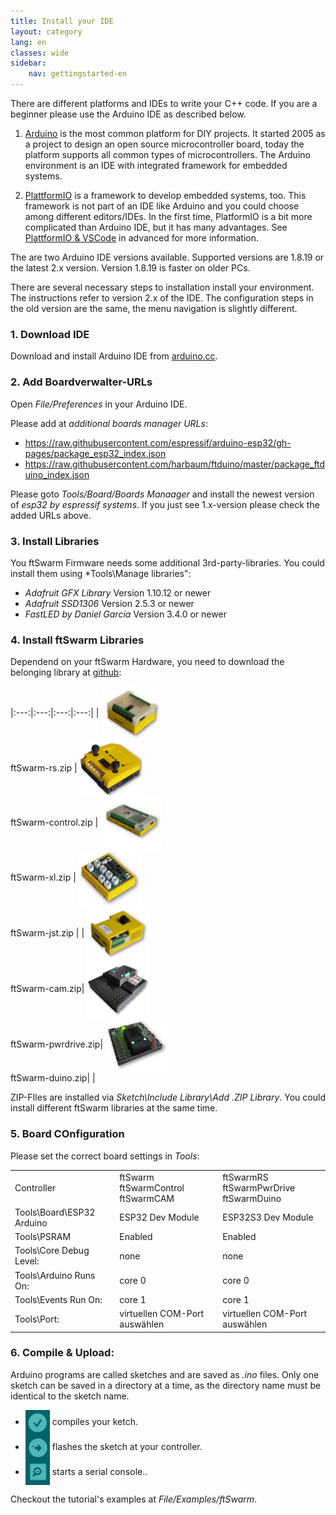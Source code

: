 ```yaml
---
title: Install your IDE 
layout: category
lang: en
classes: wide
sidebar:
    nav: gettingstarted-en
---
```


There are different platforms and IDEs to write your C++ code. If you are a beginner please use the Arduino IDE as described below.

1. [Arduino](https://www.arduino.cc/)
   is the most common platform for DIY projects. It started 2005 as a project to design an open source microcontroller board, 
   today the platform supports all common types of microcontrollers. The Arduino environment is an IDE with integrated framework for embedded systems.

2. [PlattformIO](https://platformio.org)
   is a framework to develop embedded systems, too. This framework is not part of an IDE like Arduino and you could choose among different editors/IDEs. In the first time, PlatformIO is a bit more complicated than Arduino IDE, but it has many advantages. See [PlattformIO & VSCode](/en/gettingstarted/PlatformIO.md) in advanced for more information.

The are two Arduino IDE versions available. Supported versions are 1.8.19 or the latest 2.x version. Version 1.8.19 is faster on older PCs.

There are several necessary steps to installation install your environment. The instructions refer to version 2.x of the IDE. The configuration steps in the old version are the same, the menu navigation is slightly different.

### 1. Download IDE

Download and install Arduino IDE from [arduino.cc](https://www.arduino.cc/en/software).

### 2. Add Boardverwalter-URLs

Open *File/Preferences* in your Arduino IDE.

Please add at *additional boards manager URLs*:
   - https://raw.githubusercontent.com/espressif/arduino-esp32/gh-pages/package_esp32_index.json
   - https://raw.githubusercontent.com/harbaum/ftduino/master/package_ftduino_index.json

Please goto *Tools/Board/Boards Manaager* and install the newest version of *esp32 by espressif systems*. If you just see 1.x-version please check the added URLs above.

### 3. Install Libraries

You ftSwarm Firmware needs some additional 3rd-party-libraries. You could install them using *Tools\Manage libraries":

- *Adafruit GFX Library* Version 1.10.12 or newer
- *Adafruit SSD1306* Version 2.5.3 or newer
- *FastLED by Daniel Garcia* Version 3.4.0 or newer

### 4. Install ftSwarm Libraries

Dependend on your ftSwarm Hardware, you need to download the belonging library at <a href="https://github.com/elektrofuzzis/ftSwarm/releases">github</a>:

|:---:|:---:|:---:|:---:|
| <img alt="ftSwarmRS" src="/assets/img/ftSwarmRS.png" width="100"><br>ftSwarm-rs.zip | <img alt="ftSwarmControl" src="/assets/img/ftSwarmControl.png" width="100"><br>ftSwarm-control.zip | <img alt="ftSwarmXL" src="/assets/img/ftSwarmXL.png" width="100"><br>ftSwarm-xl.zip | <img alt="ftSwarmJST" src="/assets/img/ftSwarm.png" width="100"><br>ftSwarm-jst.zip | 
| <img alt="ftSwarmCAM" src="/assets/img/ftSwarmCAM.png" width="100"><br>ftSwarm-cam.zip| <img alt="ftSwarmPwrDrive" src="/assets/img/ftSwarmPwrDrive.png" width="100"><br>ftSwarm-pwrdrive.zip| <img alt="ftSwarmDuino" src="/assets/img/ftSwarmDuino.png" width="100"><br>ftSwarm-duino.zip| |

ZIP-FIles are installed via *Sketch\Include Library\Add .ZIP Library*. You could install different ftSwarm libraries at the same time.

### 5. Board COnfiguration

Please set the correct board settings in *Tools*:

<table>
   <tr>
      <td>Controller</td>
      <td>ftSwarm<br>ftSwarmControl<br>ftSwarmCAM</td>
      <td>ftSwarmRS<br>ftSwarmPwrDrive<br>ftSwarmDuino</td>
   </tr>
   <tr>
      <td>Tools\Board\ESP32 Arduino</td>
      <td>ESP32 Dev Module</td>
      <td>ESP32S3 Dev Module</td>
   </tr>
   <tr>
      <td>Tools\PSRAM</td>
      <td>Enabled</td><td>Enabled</td>
   </tr>
   <tr>
      <td>Tools\Core Debug Level:</td>
      <td>none</td>
      <td>none</td>
   </tr>
   <tr>
      <td>Tools\Arduino Runs On:</td>
      <td>core 0</td>
      <td>core 0</td>
   </tr>
   <tr>
      <td>Tools\Events Run On:</td>
      <td>core 1</td>
      <td>core 1</td>
   </tr>
   <tr>
      <td>Tools\Port:</td>
      <td>virtuellen COM-Port auswählen</td>
      <td>virtuellen COM-Port auswählen</td>
   </tr>
</table>
 
### 6. Compile & Upload:

Arduino programs are called sketches and are saved as *.ino* files. Only one sketch can be saved in a directory at a time, as the directory name must be identical to the sketch name.

<style>
img { vertical-align: middle;important! }
</style>

- ![build](/assets/img/arduino_compile.png) compiles your ketch.
- ![upload](/assets/img/arduino_upload.png) flashes the sketch at your controller.
- ![serial](/assets/img/arduino_serial.png) starts a serial console..

Checkout the tutorial's examples at *File/Examples/ftSwarm*.
